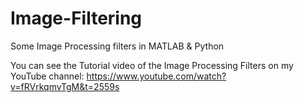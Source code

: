 # Image-Filtering
Some Image Processing filters in MATLAB & Python

You can see the Tutorial video of the Image Processing Filters on my YouTube channel:
https://www.youtube.com/watch?v=fRVrkqmvTgM&t=2559s
